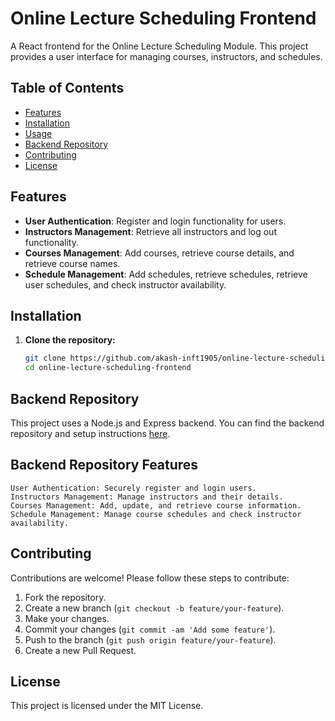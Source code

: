 # Online Lecture Scheduling Frontend

A React frontend for the Online Lecture Scheduling Module. This project provides a user interface for managing courses, instructors, and schedules.

## Table of Contents

- [Features](#features)
- [Installation](#installation)
- [Usage](#usage)
- [Backend Repository](#backend-repository)
- [Contributing](#contributing)
- [License](#license)

## Features

- **User Authentication**: Register and login functionality for users.
- **Instructors Management**: Retrieve all instructors and log out functionality.
- **Courses Management**: Add courses, retrieve course details, and retrieve course names.
- **Schedule Management**: Add schedules, retrieve schedules, retrieve user schedules, and check instructor availability.

## Installation

1. **Clone the repository:**
   ```bash
   git clone https://github.com/akash-inft1905/online-lecture-scheduling-frontend.git
   cd online-lecture-scheduling-frontend
   ```

## Backend Repository

This project uses a Node.js and Express backend. You can find the backend repository and setup instructions [here](https://github.com/akash-inft1905/Online-Lecture-Scheduling-Module-Backend-).

## Backend Repository Features

    User Authentication: Securely register and login users.
    Instructors Management: Manage instructors and their details.
    Courses Management: Add, update, and retrieve course information.
    Schedule Management: Manage course schedules and check instructor availability.

## Contributing

Contributions are welcome! Please follow these steps to contribute:

1. Fork the repository.
2. Create a new branch (`git checkout -b feature/your-feature`).
3. Make your changes.
4. Commit your changes (`git commit -am 'Add some feature'`).
5. Push to the branch (`git push origin feature/your-feature`).
6. Create a new Pull Request.

## License

This project is licensed under the MIT License.
